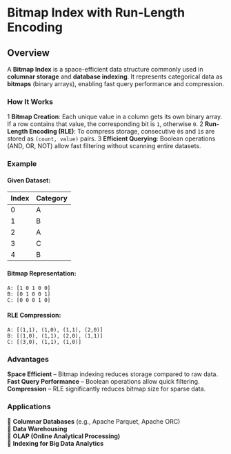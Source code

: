 # Bitmap Index with Run-Length Encoding

## Overview
A **Bitmap Index** is a space-efficient data structure commonly used in **columnar storage** and **database indexing**. It represents categorical data as **bitmaps** (binary arrays), enabling fast query performance and compression.

### How It Works
1️ **Bitmap Creation**: Each unique value in a column gets its own binary array. If a row contains that value, the corresponding bit is `1`, otherwise `0`.
2️ **Run-Length Encoding (RLE)**: To compress storage, consecutive `0`s and `1`s are stored as `(count, value)` pairs.
3️ **Efficient Querying**: Boolean operations (AND, OR, NOT) allow fast filtering without scanning entire datasets.

### Example
#### Given Dataset:
| Index | Category |
|-------|----------|
| 0     | A        |
| 1     | B        |
| 2     | A        |
| 3     | C        |
| 4     | B        |

#### Bitmap Representation:
```
A: [1 0 1 0 0]
B: [0 1 0 0 1]
C: [0 0 0 1 0]
```

#### RLE Compression:
```
A: [(1,1), (1,0), (1,1), (2,0)]
B: [(1,0), (1,1), (2,0), (1,1)]
C: [(3,0), (1,1), (1,0)]
```

### Advantages
**Space Efficient** – Bitmap indexing reduces storage compared to raw data.  
**Fast Query Performance** – Boolean operations allow quick filtering.  
**Compression** – RLE significantly reduces bitmap size for sparse data.  

### Applications
🔹 **Columnar Databases** (e.g., Apache Parquet, Apache ORC)  
🔹 **Data Warehousing**  
🔹 **OLAP (Online Analytical Processing)**  
🔹 **Indexing for Big Data Analytics**  

